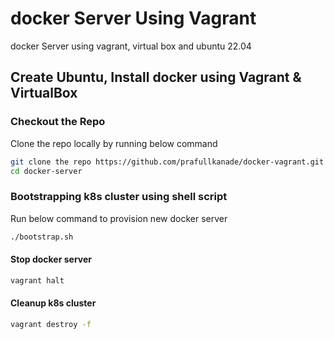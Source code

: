 # docker Server Using Vagrant

docker Server using vagrant, virtual box and ubuntu 22.04

## Create Ubuntu, Install docker using Vagrant & VirtualBox


### Checkout the Repo
Clone the repo locally by running below command 
  
```sh 
git clone the repo https://github.com/prafullkanade/docker-vagrant.git
cd docker-server
```

### Bootstrapping k8s cluster using shell script
Run below command to provision new docker server

```sh
./bootstrap.sh
```

#### Stop docker server

```sh
vagrant halt
```

#### Cleanup k8s cluster
```sh
vagrant destroy -f
```
